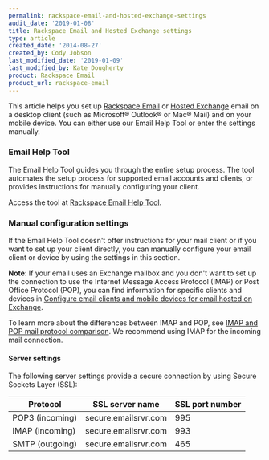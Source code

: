 ```yaml
---
permalink: rackspace-email-and-hosted-exchange-settings
audit_date: '2019-01-08'
title: Rackspace Email and Hosted Exchange settings
type: article
created_date: '2014-08-27'
created_by: Cody Jobson
last_modified_date: '2019-01-09'
last_modified_by: Kate Dougherty
product: Rackspace Email
product_url: rackspace-email
---
```


This article helps you set up [Rackspace
Email](https://www.rackspace.com/email-hosting) or [Hosted
Exchange](https://www.rackspace.com/email-hosting/hosted-exchange) email on a
desktop client (such as Microsoft&reg; Outlook&reg; or Mac&reg; Mail) and on
your mobile device. You can either use our Email Help Tool or enter the
settings manually.

### Email Help Tool

The Email Help Tool guides you through the entire setup process. The tool
automates the setup process for supported email accounts and clients, or
provides instructions for manually configuring your client.

Access the tool at [Rackspace Email Help
Tool](https://emailhelp.rackspace.com/).

### Manual configuration settings

If the Email Help Tool doesn't offer instructions for your mail client
or if you want to set up your client directly, you can manually
configure your email client or device by using the settings in this section.

**Note**: If your email uses an Exchange mailbox and you don't want to
set up the connection to use the Internet Message Access Protocol (IMAP) or
Post Office Protocol (POP), you can find information for specific clients and
devices in [Configure email clients and mobile devices for email hosted on
Exchange](/support/how-to/configure-email-clients-and-mobile-devices-for-email-hosted-on-exchange).

To learn more about the differences between IMAP and POP, see [IMAP and POP
mail protocol comparison](/support/how-to/imap-and-pop-mail-protocol-comparison). We
recommend using IMAP for the incoming mail connection.

#### Server settings

The following server settings provide a secure connection by using Secure
Sockets Layer (SSL):

| Protocol | SSL server name | SSL port number |
| --- | --- | --- |
| POP3 (incoming) | secure.emailsrvr.com | 995 |
| IMAP (incoming) | secure.emailsrvr.com | 993 |
| SMTP (outgoing) | secure.emailsrvr.com | 465 |
